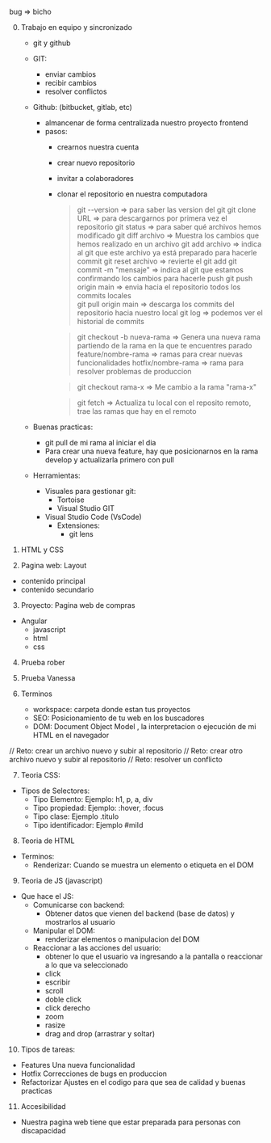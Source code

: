 bug => bicho

0. Trabajo en equipo y sincronizado
    - git y github
    - GIT:
        - enviar cambios
        - recibir cambios
        - resolver conflictos
    - Github: (bitbucket, gitlab, etc)
        - almancenar de forma centralizada nuestro proyecto frontend
        - pasos:
            - crearnos nuestra cuenta
            - crear nuevo repositorio
            - invitar a colaboradores
            - clonar el repositorio en nuestra computadora
              > git --version => para saber las version del git
              > git clone URL => para descargarnos por primera vez el repositorio
              > git status    => para saber qué archivos hemos modificado
              > git diff archivo => Muestra los cambios que hemos realizado en un archivo
              > git add archivo => indica al git que este archivo ya está preparado para hacerle commit
              > git reset archivo => revierte el git add
              > git commit -m "mensaje" => indica al git que estamos confirmando los cambios para hacerle push
              > git push origin main => envia hacia el repositorio todos los commits locales              
              > git pull origin main => descarga los commits del repositorio hacia nuestro local
              > git log => podemos ver el historial de commits

              > git checkout -b nueva-rama => Genera una nueva rama partiendo de la rama en la que te encuentres parado
                    feature/nombre-rama => ramas para crear nuevas funcionalidades
                    hotfix/nombre-rama => rama para resolver problemas de produccion

              > git checkout rama-x => Me cambio a la rama "rama-x"

              > git fetch => Actualiza tu local con el reposito remoto, trae las ramas que hay en el remoto

    - Buenas practicas:
        - git pull de mi rama al iniciar el dia
        - Para crear una nueva feature, hay que posicionarnos en la rama develop y actualizarla primero con pull

    - Herramientas:
        - Visuales para gestionar git:
          - Tortoise
          - Visual Studio GIT
        - Visual Studio Code (VsCode)
          - Extensiones:
              - git lens

1. HTML y CSS

2. Pagina web: Layout
  - contenido principal
  - contenido secundario

3. Proyecto: Pagina web de compras
  - Angular
      - javascript
      - html
      - css
      
4. Prueba rober

5. Prueba Vanessa

6. Terminos
   - workspace: carpeta donde estan tus proyectos
   - SEO: Posicionamiento de tu web en los buscadores
   - DOM: Document Object Model , la interpretacion o ejecución de mi HTML en el navegador

// Reto: crear un archivo nuevo y subir al repositorio
// Reto: crear otro archivo nuevo y subir al repositorio
// Reto: resolver un conflicto

7. Teoria CSS:
  - Tipos de Selectores:
    - Tipo Elemento: Ejemplo: h1, p, a, div
    - Tipo propiedad: Ejemplo: :hover, :focus
    - Tipo clase: Ejemplo .titulo
    - Tipo identificador: Ejemplo #miId

8. Teoria de HTML
  - Terminos:
    - Renderizar: Cuando se muestra un elemento o etiqueta en el DOM

9. Teoria de JS (javascript)
  - Que hace el JS:
    - Comunicarse con backend: 
        - Obtener datos que vienen del backend (base de datos) y mostrarlos al usuario
    - Manipular el DOM: 
        - renderizar elementos o manipulacion del DOM
    - Reaccionar a las acciones del usuario: 
        - obtener lo que el usuario va ingresando a la pantalla o reaccionar a lo que va seleccionado
        - click
        - escribir
        - scroll
        - doble click
        - click derecho
        - zoom
        - rasize
        - drag and drop (arrastrar y soltar)

10. Tipos de tareas:
  - Features
      Una nueva funcionalidad
  - Hotfix
      Correcciones de bugs en produccion
  - Refactorizar
      Ajustes en el codigo para que sea de calidad y buenas practicas

11. Accesibilidad
  - Nuestra pagina web tiene que estar preparada para personas con discapacidad